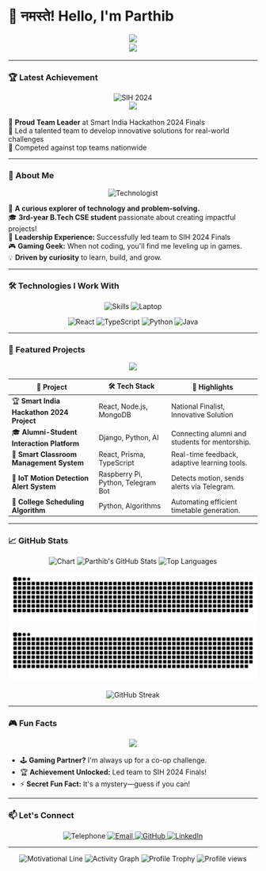 # 👋 नमस्ते! Hello, I'm **Parthib**  

<div align="center">
  <img src="https://readme-typing-svg.herokuapp.com?font=Fira+Code&weight=600&size=30&pause=1000&color=5c7ef7&center=true&width=700&lines=Welcome+to+my+GitHub+profile!;Tech+Enthusiast+%7C+IoT+Creator;React+Dev+%7C+Problem+Solver;SIH+2024+Finalist+%7C+Team+Leader;Gaming+%26+Code+-+My+Jam!;Let's+Build+Something+Awesome+Together!" />
</div>

<div align="center">
  <img src="https://media.giphy.com/media/M9gbBd9nbDrOTu1Mqx/giphy.gif" width="100"/>
</div>

---

### 🏆 Latest Achievement
<div align="center">
  <img src="https://img.shields.io/badge/SIH_2024-FINALIST-gold?style=for-the-badge&logo=hackathon&logoColor=white" alt="SIH 2024" />
  <br>
  <img src="https://media.giphy.com/media/QBw33dFlgQhziRZJ60/giphy.gif" width="100">
</div>

🎯 **Proud Team Leader** at Smart India Hackathon 2024 Finals  
🌟 Led a talented team to develop innovative solutions for real-world challenges  
🚀 Competed against top teams nationwide  

---

### 🚀 About Me  
<div align="center">
  <img src="https://raw.githubusercontent.com/Tarikul-Islam-Anik/Animated-Fluent-Emojis/master/Emojis/People/Technologist.png" alt="Technologist" width="100" />
</div>

🌟 **A curious explorer of technology and problem-solving.**  
🎓 **3rd-year B.Tech CSE student** passionate about creating impactful projects!  
👥 **Leadership Experience:** Successfully led team to SIH 2024 Finals  
🎮 **Gaming Geek:** When not coding, you'll find me leveling up in games.  
💡 **Driven by curiosity** to learn, build, and grow.  

---

### 🛠️ Technologies I Work With  
<div align="center">
  <img src="https://skillicons.dev/icons?i=react,typescript,express,django,java,python,postgres,html,css,js,git" alt="Skills" />
  
  <img src="https://raw.githubusercontent.com/Tarikul-Islam-Anik/Animated-Fluent-Emojis/master/Emojis/Objects/Laptop.png" alt="Laptop" width="100">
</div>

<div align="center">
  
  ![React](https://img.shields.io/badge/react-%2320232a.svg?style=for-the-badge&logo=react&logoColor=%2361DAFB)
  ![TypeScript](https://img.shields.io/badge/typescript-%23007ACC.svg?style=for-the-badge&logo=typescript&logoColor=white)
  ![Python](https://img.shields.io/badge/python-3670A0?style=for-the-badge&logo=python&logoColor=ffdd54)
  ![Java](https://img.shields.io/badge/java-%23ED8B00.svg?style=for-the-badge&logo=openjdk&logoColor=white)
  
</div>

---

### 🌟 Featured Projects  
<div align="center">
  <img src="https://media.giphy.com/media/dWesBcTLavkZuG35MI/giphy.gif" width="250" />
</div>

| 🚀 **Project**                                  | 🛠️ **Tech Stack**           | 🌟 **Highlights**                                     |
|------------------------------------------------|-----------------------------|------------------------------------------------------|
| 🏆 **Smart India Hackathon 2024 Project**      | React, Node.js, MongoDB     | National Finalist, Innovative Solution               |
| 🎓 **Alumni-Student Interaction Platform**      | Django, Python, AI          | Connecting alumni and students for mentorship.       |
| 🏫 **Smart Classroom Management System**        | React, Prisma, TypeScript   | Real-time feedback, adaptive learning tools.         |
| 🔔 **IoT Motion Detection Alert System**        | Raspberry Pi, Python, Telegram Bot | Detects motion, sends alerts via Telegram.    |
| 📅 **College Scheduling Algorithm**             | Python, Algorithms          | Automating efficient timetable generation.           |

---

### 📈 GitHub Stats  
<div align="center">
  <img src="https://raw.githubusercontent.com/Tarikul-Islam-Anik/Animated-Fluent-Emojis/master/Emojis/Objects/Chart%20Increasing.png" alt="Chart" width="100" />
  <img src="https://github-readme-stats.vercel.app/api?username=The-Parthib&show_icons=true&theme=tokyonight" alt="Parthib's GitHub Stats" height="180" />
  <img src="https://github-readme-stats.vercel.app/api/top-langs/?username=The-Parthib&layout=compact&theme=tokyonight" alt="Top Languages" height="180" />
  
  <!-- Working snake animation -->
  ![GitHub Snake Light](https://raw.githubusercontent.com/platane/snk/output/github-contribution-grid-snake.svg#gh-light-mode-only)
  ![GitHub Snake dark](https://raw.githubusercontent.com/platane/snk/output/github-contribution-grid-snake-dark.svg#gh-dark-mode-only)
  
  <!-- Streak stats -->
  <img src="https://github-readme-streak-stats.herokuapp.com/?user=The-Parthib&theme=highcontrast" alt="GitHub Streak" />

</div>

---

### 🎮 Fun Facts  
<div align="center">
  <img src="https://media.giphy.com/media/UoLt6Tm8wlSnWGfSFs/giphy.gif" width="100" />
</div>

- 🕹️ **Gaming Partner?** I'm always up for a co-op challenge.  
- 🏆 **Achievement Unlocked:** Led team to SIH 2024 Finals!  
- ⚡ **Secret Fun Fact:** It's a mystery—guess if you can!  

---

### 📫 Let's Connect  
<div align="center">
  <img src="https://raw.githubusercontent.com/Tarikul-Islam-Anik/Animated-Fluent-Emojis/master/Emojis/Objects/Telephone%20Receiver.png" alt="Telephone" width="100" />
  
  <a href="mailto:rijupanja81@gmail.com">
    <img src="https://img.shields.io/badge/Gmail-D14836?style=for-the-badge&logo=gmail&logoColor=white" alt="Email" />
  </a>
  <a href="https://github.com/The-Parthib">
    <img src="https://img.shields.io/badge/GitHub-100000?style=for-the-badge&logo=github&logoColor=white" alt="GitHub" />
  </a>
  <a href="https://linkedin.com/in/your-linkedin">
    <img src="https://img.shields.io/badge/LinkedIn-0077B5?style=for-the-badge&logo=linkedin&logoColor=white" alt="LinkedIn" />
  </a>
</div>

---

<div align="center">
  <img src="https://readme-typing-svg.herokuapp.com?font=Fira+Code&weight=600&size=22&pause=1000&color=F75C7E&center=true&width=450&lines=✨+Keep+Learning%2C+Keep+Coding!+✨" alt="Motivational Line" />
  
  <!-- Activity Graph -->
  <img src="https://github-readme-activity-graph.vercel.app/graph?username=The-Parthib&theme=tokyo-night" alt="Activity Graph" />
  
  <!-- Profile Trophy -->
  <img src="https://github-profile-trophy.vercel.app/?username=The-Parthib&theme=tokyonight" alt="Profile Trophy" />
  
  <!-- Profile views counter with new style -->
  <img src="https://komarev.com/ghpvc/?username=The-Parthib&style=for-the-badge&color=blueviolet" alt="Profile views"/>
</div>
